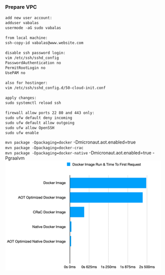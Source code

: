 ### Prepare VPC
```
add new user account:
adduser vabalas
usermode -aG sudo vabalas

from local machine:
ssh-copy-id vabalas@www.website.com

disable ssh password login:
vim /etc/ssh/sshd_config
PasswordAuthentication no
PermitRootLogin no
UsePAM no

also for hostinger:
vim /etc/ssh/sshd_config.d/50-cloud-init.conf

apply changes:
sudo systemctl reload ssh

firewall allow ports 22 80 and 443 only:
sudo ufw default deny incoming
sudo ufw default allow outgoing
sudo ufw allow OpenSSH
sudo ufw enable
```

`mvn package -Dpackaging=docker` -Dmicronaut.aot.enabled=true \
`mvn package -Dpackaging=docker-crac` \
`mvn package -Dpackaging=docker-native` -Dmicronaut.aot.enabled=true -Pgraalvm \
![img.png](image-run-time-graph.png)